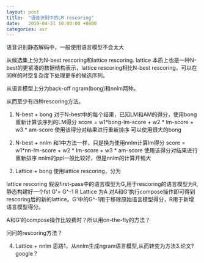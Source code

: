 ```yaml
---
layout: post
title:  "语音识别中的LM rescoring"
date:   2019-04-21 10:00:00 +0800
categories: asr
---
```

语音识别静态解码中，一般使用语言模型不会太大

从候选集上分为N-best rescoring和lattice rescoring. lattice 本质上也是一种N-best的更紧凑的数据结构表示，lattice rescoring相比N-best rescoring，可以在同样的时空复杂度下处理更多的候选序列。

从语言模型上分为back-off ngram(bong)和nnlm两种。

从而至少有四种rescoring方法。

1. N-best + bong
对于N-best中的每个结果，已知LM和AM的得分，使用bong重新计算该序列的LM得分
score = w1\*bong-lm-score + w2 \* lm-score + w3 \* am-score
使用该得分对结果进行重新排序
可以使用很大的bong

2. N-best + nnlm
和1中方法一样，只是换为使用nnlm计算lm得分
score = w1\*nn-lm-score + w2 \* lm-score + w3 \* am-score
使用该得分对结果进行重新排序
nnlm的ppl一般比较好，但是nnlm的计算开销大

3. Lattice + bong
使用lattice rescoring，分为

lattice rescoring
假设first-pass中的语言模型为G,用于rescoring的语言模型为R,静态构建好一个fst G'= G^-1 R
Lattice 为A
对A和G'执行compose操作即可得到rescoring后的新的lattice。G'中的G^-1用于移除原始语言模型得分，R用于新增语言模型得分。

A和G'的compose操作比较费时？所以用on-the-fly的方法？

问问的rescoring方法？



4. Lattice + nnlm
思路1，从nnlm生成ngram语言模型,从而转变为方法3.论文?google？
